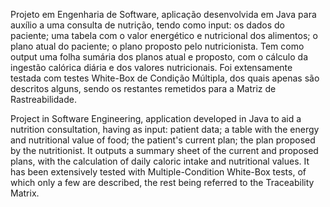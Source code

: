 Projeto em Engenharia de Software, aplicação desenvolvida em Java para auxílio a uma consulta de nutrição, tendo como input: os dados do paciente; uma tabela com o valor energético e nutricional dos alimentos; o plano atual do paciente; o plano proposto pelo nutricionista. Tem como output uma folha sumária dos planos atual e proposto, com o cálculo da ingestão calórica diária e dos valores nutricionais. Foi extensamente testada com testes White-Box de Condição Múltipla, dos quais apenas são descritos alguns, sendo os restantes remetidos para a Matriz de Rastreabilidade.


Project in Software Engineering, application developed in Java to aid a nutrition consultation, having as input: patient data; a table with the energy and nutritional value of food; the patient's current plan; the plan proposed by the nutritionist. It outputs a summary sheet of the current and proposed plans, with the calculation of daily caloric intake and nutritional values. It has been extensively tested with Multiple-Condition White-Box tests, of which only a few are described, the rest being referred to the Traceability Matrix.

